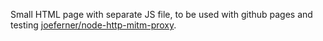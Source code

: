 Small HTML page with separate JS file, to be used with github pages
and testing [joeferner/node-http-mitm-proxy](https://github.com/joeferner/node-http-mitm-proxy).
